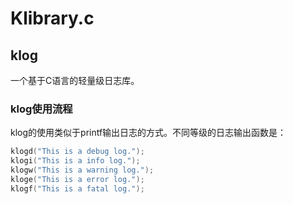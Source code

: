 # Klibrary.c


## klog
一个基于C语言的轻量级日志库。

### klog使用流程
klog的使用类似于printf输出日志的方式。不同等级的日志输出函数是：
```c
klogd("This is a debug log.");
klogi("This is a info log.");
klogw("This is a warning log.");
kloge("This is a error log.");
klogf("This is a fatal log.");
```

